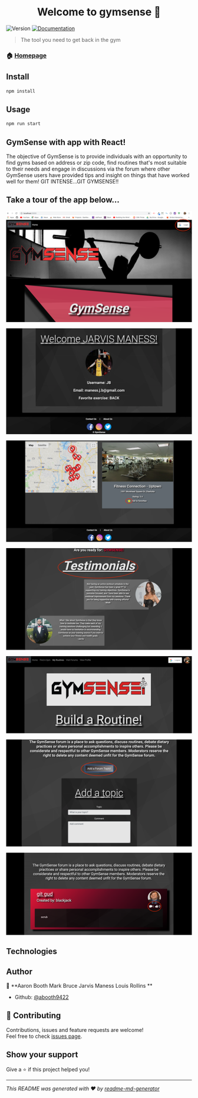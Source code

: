 <h1 align="center">Welcome to gymsense 👋</h1>
<p>
  <img alt="Version" src="https://img.shields.io/badge/version-1.0.0-blue.svg?cacheSeconds=2592000" />
  <a href="https://github.com/ABooth9422/Project3/blob/master/README.md">
    <img alt="Documentation" src="https://img.shields.io/badge/documentation-yes-brightgreen.svg" target="_blank" />
  </a>
</p>

> The tool you need to get back in the gym  

### 🏠 [Homepage](https://guarded-peak-76174.herokuapp.com/)

## Install

```sh
npm install
```

## Usage

```sh
npm run start
```

## GymSense with app with React!
The objective of GymSense is to provide individuals with an opportunity to find gyms based on address or zip code, find routines that's most suitable to their needs and engage in discussions via the forum where other GymSense users have provided tips and insight on things that have worked well for them! GIT INTENSE...GIT GYMSENSE!!

## Take a tour of the app below...
![This is the initial login page where you will be required to login with a valid email in order to have access to the application.](/images/login.png)

![Here is where you will be able to create a profile. The profile page is required for full functionality of the application.](/images/profile.png)

![This page will give you the opportunity to search for a gym based on address or zip code.](images/findgym.png)

![This is our testimonial page where users have provided their insight on what GymSense was able to do for them!](images/testimonials.png)

![The routines page is used to allow users to use the routines that are provided or create their own.](images/routine.png)

![This page will give you the capability to share a topic you want to discuss amongst other GymSense users.](images/topics.png)

![After you create a topic other users will be able to like and comment on topics of their choice.](images/comments.png)

## Technologies

## Author

👤 **Aaron Booth  Mark Bruce  Jarvis Maness  Louis Rollins  **

* Github: [@abooth9422](https://github.com/abooth9422)

## 🤝 Contributing

Contributions, issues and feature requests are welcome!<br />Feel free to check [issues page](https://github.com/ABooth9422/Project3/issues).

## Show your support

Give a ⭐️ if this project helped you!

***
_This README was generated with ❤️ by [readme-md-generator](https://github.com/kefranabg/readme-md-generator)_